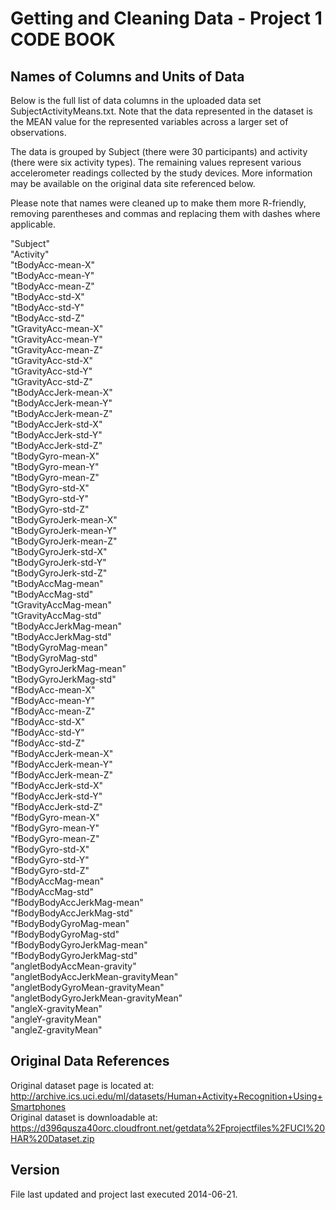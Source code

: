 Getting and Cleaning Data - Project 1 CODE BOOK
========================================================

Names of Columns and Units of Data
----------------------------------
Below is the full list of data columns in the uploaded data set SubjectActivityMeans.txt.  Note that the data represented in the dataset is the MEAN value for the represented variables across a larger set of observations.  

The data is grouped by Subject (there were 30 participants) and activity (there were six activity types).  The remaining values represent various accelerometer readings collected by the study devices.  More information may be available on the original data site referenced below.  

Please note that names were cleaned up to make them more R-friendly, removing parentheses and commas and replacing them with dashes where applicable.  

"Subject"  
"Activity"  
"tBodyAcc-mean-X"  
"tBodyAcc-mean-Y"  
"tBodyAcc-mean-Z"  
"tBodyAcc-std-X"  
"tBodyAcc-std-Y"  
"tBodyAcc-std-Z"  
"tGravityAcc-mean-X"  
"tGravityAcc-mean-Y"  
"tGravityAcc-mean-Z"  
"tGravityAcc-std-X"  
"tGravityAcc-std-Y"  
"tGravityAcc-std-Z"  
"tBodyAccJerk-mean-X"  
"tBodyAccJerk-mean-Y"  
"tBodyAccJerk-mean-Z"  
"tBodyAccJerk-std-X"  
"tBodyAccJerk-std-Y"  
"tBodyAccJerk-std-Z"  
"tBodyGyro-mean-X"  
"tBodyGyro-mean-Y"  
"tBodyGyro-mean-Z"  
"tBodyGyro-std-X"  
"tBodyGyro-std-Y"  
"tBodyGyro-std-Z"  
"tBodyGyroJerk-mean-X"  
"tBodyGyroJerk-mean-Y"  
"tBodyGyroJerk-mean-Z"  
"tBodyGyroJerk-std-X"  
"tBodyGyroJerk-std-Y"  
"tBodyGyroJerk-std-Z"  
"tBodyAccMag-mean"  
"tBodyAccMag-std"  
"tGravityAccMag-mean"  
"tGravityAccMag-std"  
"tBodyAccJerkMag-mean"  
"tBodyAccJerkMag-std"  
"tBodyGyroMag-mean"  
"tBodyGyroMag-std"  
"tBodyGyroJerkMag-mean"  
"tBodyGyroJerkMag-std"  
"fBodyAcc-mean-X"  
"fBodyAcc-mean-Y"  
"fBodyAcc-mean-Z"  
"fBodyAcc-std-X"  
"fBodyAcc-std-Y"  
"fBodyAcc-std-Z"  
"fBodyAccJerk-mean-X"  
"fBodyAccJerk-mean-Y"  
"fBodyAccJerk-mean-Z"  
"fBodyAccJerk-std-X"  
"fBodyAccJerk-std-Y"  
"fBodyAccJerk-std-Z"  
"fBodyGyro-mean-X"  
"fBodyGyro-mean-Y"  
"fBodyGyro-mean-Z"  
"fBodyGyro-std-X"  
"fBodyGyro-std-Y"  
"fBodyGyro-std-Z"  
"fBodyAccMag-mean"  
"fBodyAccMag-std"  
"fBodyBodyAccJerkMag-mean"  
"fBodyBodyAccJerkMag-std"  
"fBodyBodyGyroMag-mean"  
"fBodyBodyGyroMag-std"  
"fBodyBodyGyroJerkMag-mean"  
"fBodyBodyGyroJerkMag-std"  
"angletBodyAccMean-gravity"  
"angletBodyAccJerkMean-gravityMean"  
"angletBodyGyroMean-gravityMean"  
"angletBodyGyroJerkMean-gravityMean"  
"angleX-gravityMean"  
"angleY-gravityMean"  
"angleZ-gravityMean"  

Original Data References  
------------------------
Original dataset page is located at: http://archive.ics.uci.edu/ml/datasets/Human+Activity+Recognition+Using+Smartphones  
Original dataset is downloadable at: https://d396qusza40orc.cloudfront.net/getdata%2Fprojectfiles%2FUCI%20HAR%20Dataset.zip  

Version
-------
File last updated and project last executed 2014-06-21.
